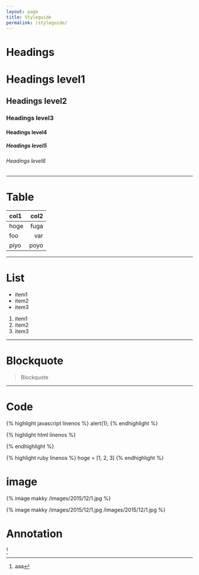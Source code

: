 ```yaml
---
layout: page
title: Styleguide
permalink: /styleguide/
---
```


# Headings

# Headings level1

## Headings level2

### Headings level3

#### Headings level4

##### Headings level5

###### Headings level6

---

# Table

| col1      |col2       |
|:----------|----------:|
|hoge       |fuga       |
|foo        |var        |
|piyo       |poyo       |

---

# List

- item1
- item2
- item3

1. item1
2. item2
3. item3

---

# Blockquote

> Blockquote

---

# Code

{% highlight javascript linenos %}
alert(1);
{% endhighlight %}

{% highlight html linenos %}
<script>
  alert(1);
</script>
{% endhighlight %}

{% highlight ruby linenos %}
hoge = [1, 2, 3]
{% endhighlight %}

# image

{% image makky /images/2015/12/1.jpg %}

{% image makky /images/2015/12/1.jpg /images/2015/12/1.jpg %}

# Annotation

[^1]

[^1]:aaa
